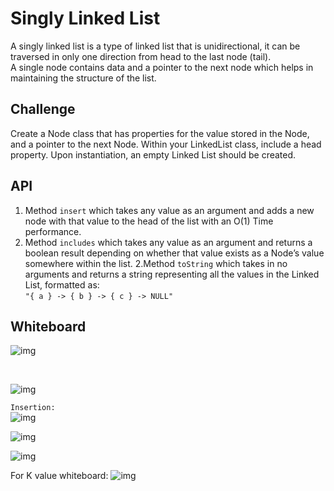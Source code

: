 
 # Singly Linked List

A singly linked list is a type of linked list that is unidirectional, it can be traversed in only one direction from head to the last node (tail). <br>
 A single node contains data and a pointer to the next node which helps in maintaining the structure of the list.

 ## Challenge

 Create a Node class that has properties for the value stored in the Node, and a pointer to the next Node.
Within your LinkedList class, include a head property. Upon instantiation, an empty Linked List should be created.


## API

 1. Method `insert` which takes any value as an argument and adds a new node with that value to the head of the list with an O(1) Time performance.
1. Method `includes` which takes any value as an argument and returns a boolean result depending on whether that value exists as a Node’s value somewhere within the list.
2.Method `toString` which takes in no arguments and returns a string representing all the values in the Linked List, formatted as:<br>
```"{ a } -> { b } -> { c } -> NULL"```

## Whiteboard

![img](img/1-5.jpeg)

<br>

![img](img/2-5.jpeg)


`Insertion:` <br>
![img](img/1-append.jpeg)
<br>

![img](./img/2-6.jpeg)
<br>

![img](./img/bigO-6.jpeg)
<br>


For K value whiteboard:
![img](./img/4-k.png)